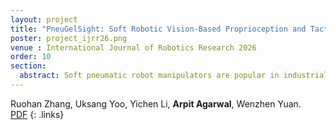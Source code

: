 ```yaml
---
layout: project
title: "PneuGelSight: Soft Robotic Vision-Based Proprioception and Tactile Sensing"
poster: project_ijrr26.png
venue : International Journal of Robotics Research 2026
order: 10
section: 
  abstract: Soft pneumatic robot manipulators are popular in industrial and human-interactive applications due to their compliance and flexibility. However, deploying them in real-world scenarios requires advanced sensing for tactile feedback and proprioception. Our work presents a novel vision-based approach for sensorizing soft robots. We demonstrate our approach on PneuGelSight, a pioneering pneumatic manipulator featuring high-resolution proprioception and tactile sensing via an embedded camera. To optimize the sensor's performance, we introduce a comprehensive pipeline that accurately simulates its optical and dynamic properties, facilitating a zero-shot knowledge transition from simulation to real-world applications. PneuGelSight and our sim-to-real pipeline provide a novel, easily implementable, and robust sensing methodology for soft robots, paving the way for the development of more advanced soft robots with enhanced sensory capabilities.
---
```

Ruohan Zhang, Uksang Yoo, Yichen Li, **Arpit Agarwal**, Wenzhen Yuan.  
[PDF](https://arxiv.org/abs/2508.18443) 
{: .links} 
